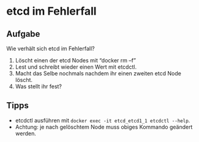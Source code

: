 # etcd im Fehlerfall

## Aufgabe

Wie verhält sich etcd im Fehlerfall?

1. Löscht einen der etcd Nodes mit “docker rm –f”
2. Lest und schreibt wieder einen Wert mit etcdctl.
3. Macht das Selbe nochmals nachdem ihr einen zweiten etcd Node löscht.
4. Was stellt ihr fest?

## Tipps

* etcdctl ausführen mit `docker exec -it etcd_etcd1_1 etcdctl --help`.
* Achtung: je nach gelöschtem Node muss obiges Kommando geändert werden.

